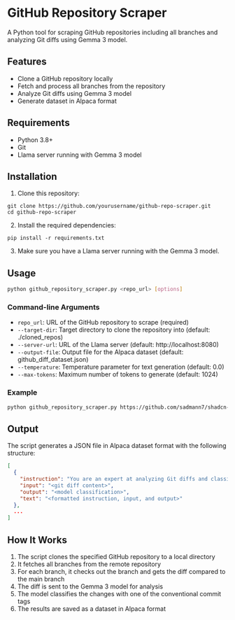 # GitHub Repository Scraper

A Python tool for scraping GitHub repositories including all branches and analyzing Git diffs using Gemma 3 model.

## Features

- Clone a GitHub repository locally
- Fetch and process all branches from the repository
- Analyze Git diffs using Gemma 3 model
- Generate dataset in Alpaca format

## Requirements

- Python 3.8+
- Git
- Llama server running with Gemma 3 model

## Installation

1. Clone this repository:
```
git clone https://github.com/yourusername/github-repo-scraper.git
cd github-repo-scraper
```

2. Install the required dependencies:
```
pip install -r requirements.txt
```

3. Make sure you have a Llama server running with the Gemma 3 model.

## Usage

```bash
python github_repository_scraper.py <repo_url> [options]
```

### Command-line Arguments

- `repo_url`: URL of the GitHub repository to scrape (required)
- `--target-dir`: Target directory to clone the repository into (default: ./cloned_repos)
- `--server-url`: URL of the Llama server (default: http://localhost:8080)
- `--output-file`: Output file for the Alpaca dataset (default: github_diff_dataset.json)
- `--temperature`: Temperature parameter for text generation (default: 0.0)
- `--max-tokens`: Maximum number of tokens to generate (default: 1024)

### Example

```bash
python github_repository_scraper.py https://github.com/sadmann7/shadcn-table.git --server-url http://localhost:8080
```

## Output

The script generates a JSON file in Alpaca dataset format with the following structure:

```json
[
  {
    "instruction": "You are an expert at analyzing Git diffs and classifying changes in short, 10-15 word summaries. Make sure that you understand the provided Git diff by reading what has been added, and removed on the currently unstaged files that you have been provided with. Then proceed to classify it with one of the following tags: feat: A new feature, fix: A bug fix, docs: Documentation only changes, style: Changes that do not affect the meaning of the code, refactor: A code change that neither fixes a bug nor adds a feature, perf: A code change that improves performance, test: Adding missing tests or correcting existing tests, build: Changes that affect the build system or external dependencies, ci: Changes to CI configuration files and scripts, chore: Other changes that don't modify src or test files. You can also use these tags with scopes in parentheses to provide more context, for example: fix(deps): Update dependency versions, feat(auth): Add new authentication method. Your response should be a short 10-15 word summary starting with the tag. For example: 'feat: implemented user authentication with JWT tokens' or 'fix(deps): updated npm dependencies to fix security vulnerabilities'. By any means, do not exceed the 15 word limit, and do not produce anything more than this one sentence.",
    "input": "<git diff content>",
    "output": "<model classification>",
    "text": "<formatted instruction, input, and output>"
  },
  ...
]
```

## How It Works

1. The script clones the specified GitHub repository to a local directory
2. It fetches all branches from the remote repository
3. For each branch, it checks out the branch and gets the diff compared to the main branch
4. The diff is sent to the Gemma 3 model for analysis
5. The model classifies the changes with one of the conventional commit tags
6. The results are saved as a dataset in Alpaca format